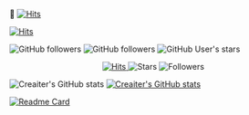 
👋 [![Hits](https://hits.seeyoufarm.com/api/count/incr/badge.svg?url=https%3A%2F%2Fgithub.com%2Fcreaiter&count_bg=%2379C83D&title_bg=%234D4D4D&icon=github.svg&icon_color=%23DBDBDB&title=hits&edge_flat=false)](https://hits.seeyoufarm.com)

[![Hits](https://hits.seeyoufarm.com/api/count/incr/badge.svg?url=https%3A%2F%2Fgithub.com%2Fcreaiter&count_bg=%2379C83D&title_bg=%23555555&icon=&icon_color=%23E7E7E7&title=hits&edge_flat=false)](https://hits.seeyoufarm.com)

![GitHub followers](https://img.shields.io/github/followers/creaiter?style=social)
![GitHub followers](https://img.shields.io/github/followers/creaiter?style=plastic)
![GitHub User's stars](https://img.shields.io/github/stars/creaiter?affiliations=COLLABORATOR&style=plastic)

<p align="center">
  <a href="https://hits.seeyoufarm.com">
    <img alt="Hits" src="https://hits.seeyoufarm.com/api/count/incr/badge.svg?url=https%3A%2F%2Fgithub.com%2Fcreaiter&count_bg=yellowgreen&title_bg=%23555555&icon=&icon_color=%23E7E7E7&title=hits&edge_flat=false">
  </a>
  
  <img alt="Stars" src="https://img.shields.io/github/stars/creaiter?affiliations=COLLABORATOR&style=flat&color=%2364F9B8">
  
  <img alt="Followers" src="https://img.shields.io/github/followers/creaiter?style=flat">
</p>


![Creaiter's GitHub stats](https://github-readme-stats.vercel.app/api?username=creaiter&theme=vue&show_icons=true&count_private=true)
[![Creaiter's GitHub stats](https://github-readme-stats.vercel.app/api?username=creaiter)](https://github.com/anuraghazra/github-readme-stats)

[![Readme Card](https://github-readme-stats.vercel.app/api/pin/?username=creaiter&repo=Linear-Quantization&show_owner=true)](https://github.com/creaiter/Linear-Quantization)


<!--
**creaiter/creaiter** is a ✨ _special_ ✨ repository because its `README.md` (this file) appears on your GitHub profile.

Here are some ideas to get you started:

- 🔭 I’m currently working on ...
- 🌱 I’m currently learning ...
- 👯 I’m looking to collaborate on ...
- 🤔 I’m looking for help with ...
- 💬 Ask me about ...
- 📫 How to reach me: ...
- 😄 Pronouns: ...
- ⚡ Fun fact: ...
-->
